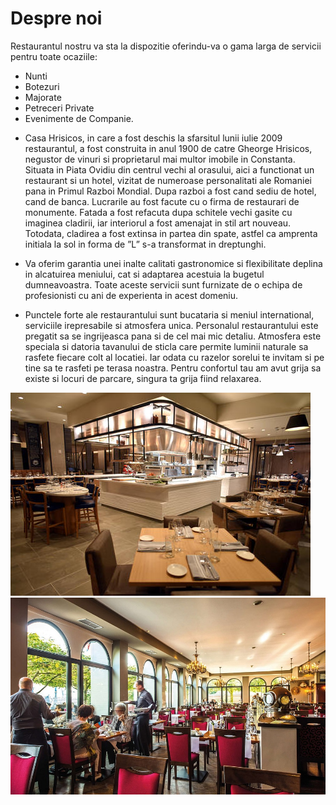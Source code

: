 # Despre noi

Restaurantul nostru va sta la dispozitie oferindu-va o gama larga de servicii pentru toate ocaziile:
- Nunti
- Botezuri
- Majorate
- Petreceri Private
- Evenimente de Companie.

* Casa Hrisicos, in care a fost deschis la sfarsitul lunii iulie 2009 restaurantul, a fost construita in anul 1900 de catre Gheorge Hrisicos, negustor de vinuri si proprietarul mai multor imobile in Constanta. Situata in Piata Ovidiu din centrul vechi al orasului, aici a functionat un restaurant si un hotel, vizitat de numeroase personalitati ale Romaniei pana in Primul Razboi Mondial. Dupa razboi a fost cand sediu de hotel, cand de banca.
Lucrarile au fost facute cu o firma de restaurari de monumente. Fatada a fost refacuta dupa schitele vechi gasite cu imaginea cladirii, iar interiorul a fost amenajat in stil art nouveau. Totodata, cladirea a fost extinsa in partea din spate, astfel ca amprenta initiala la sol in forma de ”L” s-a transformat in dreptunghi.

* Va oferim garantia unei inalte calitati gastronomice si flexibilitate deplina in alcatuirea meniului, cat si adaptarea acestuia la bugetul dumneavoastra. 
Toate aceste servicii sunt furnizate de o echipa de profesionisti cu ani de experienta in acest domeniu.

* Punctele forte ale restaurantului sunt bucataria si meniul international, serviciile irepresabile si atmosfera unica.
Personalul restaurantului este pregatit sa se ingrijeasca pana si de cel mai mic detaliu. Atmosfera este speciala si datoria tavanului de sticla care permite luminii naturale sa rasfete fiecare colt al locatiei. Iar odata cu razelor sorelui te invitam si pe tine sa te rasfeti pe terasa noastra. Pentru confortul tau am avut grija sa existe si locuri de parcare, singura ta grija fiind relaxarea.

![Inside1](inside1.jpg)
![Inside2](inside2.jpg)